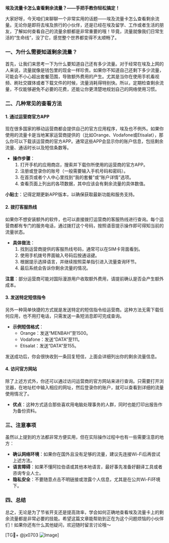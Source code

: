 **埃及流量卡怎么查看剩余流量？——手把手教你轻松搞定！**

大家好呀，今天咱们来聊聊一个非常实用的话题——埃及流量卡怎么查看剩余流量。无论你是即将去埃及旅行的小伙伴，还是已经在埃及留学、工作或者生活的朋友，了解如何查看自己的流量余额都是非常重要的哦！毕竟，流量就像我们日常生活的“生命线”，没了它，感觉整个世界都变得不太顺畅了。

### 一、为什么需要知道剩余流量？

首先，让我们来思考一下为什么要知道自己还有多少流量。对于经常在埃及上网的人来说，流量就像是钱包里的现金一样珍贵。如果你不知道自己还剩下多少流量，可能会不小心超出套餐范围，导致额外费用的产生。尤其是当你在使用手机看视频、刷社交媒体或者下载文件的时候，流量消耗得特别快。所以，定期检查剩余流量，不仅能够避免不必要的花费，还能让你更清楚地规划自己的网络使用习惯。

### 二、几种常见的查看方法

#### 1. **通过运营商官方APP**
   现在很多国家的移动运营商都会提供自己的官方应用程序，埃及也不例外。如果你使用的流量卡是当地某家运营商提供的（比如Orange、Vodafone或Etisalat），那么你可以下载该运营商的官方APP。通常这些APP会显示你的账户信息，包括剩余流量、通话时长以及短信条数等。

   - **操作步骤**：
     1. 打开手机的应用商店，搜索并下载你所使用的运营商的官方APP。
     2. 注册或登录你的账号（一般需要输入手机号码和密码）。
     3. 在首页或者个人中心里找到“我的套餐”或“账户详情”选项。
     4. 查看页面上列出的各项数据，其中应该会有剩余流量的具体数值。

   **小贴士**：记得定期更新APP版本，以确保获取最新功能和服务支持。

#### 2. **拨打客服热线**
   如果你不想安装额外的软件，也可以直接拨打运营商的客服热线进行查询。每个运营商都有专门的服务电话，通过拨打这个号码，按照语音提示操作即可得知当前的流量状态。

   - **具体做法**：
     1. 找到运营商提供的客服热线号码，通常可以在SIM卡背面看到。
     2. 使用手机拨号界面输入号码后按通话键。
     3. 根据提示选择语言，并继续按照菜单指引进入流量查询环节。
     4. 最后系统会告诉你剩余流量的情况。

   **注意**：部分运营商可能对国际漫游用户收取额外费用，请提前确认是否会产生额外成本。

#### 3. **发送特定短信指令**
   另外一种简单快捷的方式就是发送特定的短信指令给运营商。这种方法无需下载任何应用，也不用打电话，只需发送一条短消息即可完成查询。

   - **示例短信格式**：
     - Orange：发送“MENBAH”至1500。
     - Vodafone：发送“DATA”至111。
     - Etisalat：发送“DATA”至155。

   发送成功后，你会很快收到一条回复短信，上面会详细列出你的剩余流量信息。

#### 4. **访问官方网站**
   除了上述方式外，你还可以通过访问运营商的官方网站来进行查询。只需要打开浏览器，在地址栏中输入相应的网址，然后登录你的账户，就可以查看到详细的流量使用情况了。

   - **优点**：这种方式适合那些喜欢用电脑处理事务的人群，同时也能打印出报告作为备份资料。

### 三、注意事项

虽然以上提到的方法都非常方便实用，但在实际操作过程中也有一些需要注意的地方：

- **确认网络环境**：如果你在国外且没有足够的流量，建议先连接Wi-Fi后再尝试上述方法。
- **语言障碍**：如果不懂阿拉伯语或其他本地语言，最好事先准备好翻译工具或者咨询专业人士。
- **隐私安全**：不要随意点击不明链接或泄露个人信息，尤其是在公共Wi-Fi环境下。

### 四、总结

总之，无论是为了节省开支还是提高效率，学会如何正确地查看埃及流量卡上的剩余流量都是非常必要的技能。希望这篇文章能帮助到正在为这个问题烦恼的小伙伴们！如果你还有什么其他疑问，欢迎随时留言讨论哦～

[TG💪+ @jx0703 ![Image](https://github.com/user-attachments/assets/dbca1d08-cadb-493c-b0ec-ad6f7a83f270)]